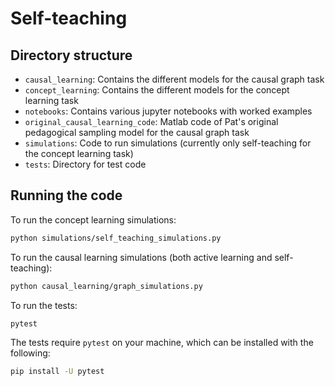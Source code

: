 # Self-teaching

## Directory structure

- `causal_learning`: Contains the different models for the causal graph task
- `concept_learning`: Contains the different models for the concept learning task
- `notebooks`: Contains various jupyter notebooks with worked examples
- `original_causal_learning_code`: Matlab code of Pat's original pedagogical sampling model for the causal graph task
- `simulations`: Code to run simulations (currently only self-teaching for the concept learning task)
- `tests`: Directory for test code

## Running the code

To run the concept learning simulations:

```bash
python simulations/self_teaching_simulations.py
```

To run the causal learning simulations (both active learning and self-teaching):

```bash
python causal_learning/graph_simulations.py
```

To run the tests:

```bash
pytest
```

The tests require `pytest` on your machine, which can be installed with the following:

```bash
pip install -U pytest
```
